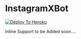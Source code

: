 # InstagramXBot

  [![Deploy To Heroku](https://www.herokucdn.com/deploy/button.svg)](https://heroku.com/deploy?template=https://github.com/Hellboy-Aaryan/InstagramXBot/)
  
Inline Support to be Added soon.... 
